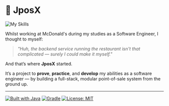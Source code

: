 # 🍟 JposX

![My Skills](https://skillicons.dev/icons?i=java,gradle,neovim,github)

Whilst working at McDonald's during my studies as a Software Engineer, I thought to myself:

> *"Huh, the backend service running the restaurant isn't that complicated — surely I could make it myself."*

And that’s where **JposX** started.

It’s a project to **prove**, **practice**, and **develop** my abilities as a software engineer — by building a full-stack, modular point-of-sale system from the ground up.

---

[![Built with Java](https://img.shields.io/badge/built%20with-Java-blue?style=flat-square&logo=java)](https://www.java.com/)
[![Gradle](https://img.shields.io/badge/build%20tool-Gradle-02303A?style=flat-square&logo=gradle)](https://gradle.org/)
[![License: MIT](https://img.shields.io/badge/license-MIT-green?style=flat-square)](./LICENSE)
